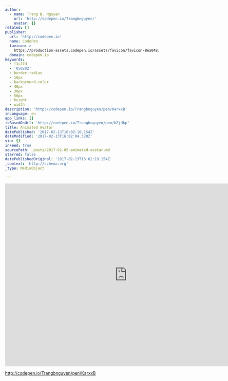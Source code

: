 ```yaml
---
author:
  - name: Trang B. Nguyen
    url: 'http://codepen.io/Trangbnguyen/'
    avatar: {}
related: []
publisher:
  url: 'http://codepen.io'
  name: CodePen
  favicon: >-
    https://production-assets.codepen.io/assets/favicon/favicon-8ea04875e70c4b0bb41da869e81236e54394d63638a1ef12fa558a4a835f1164.ico
  domain: codepen.io
keywords:
  - f1c27d
  - '050202'
  - border-radius
  - 10px
  - background-color
  - 40px
  - 30px
  - 50px
  - height
  - width
description: 'http://codepen.io/Trangbnguyen/pen/KarxxB'
inLanguage: en
app_links: []
isBasedOnUrl: 'http://codepen.io/Trangbnguyen/pen/bZjdkp'
title: Animated Avatar
datePublished: '2017-02-13T16:02:10.154Z'
dateModified: '2017-02-13T16:02:04.528Z'
via: {}
inFeed: true
sourcePath: _posts/2017-02-05-animated-avatar.md
starred: false
datePublishedOriginal: '2017-02-13T16:02:10.154Z'
_context: 'http://schema.org'
_type: MediaObject

---
```

<iframe src="http://cdn.embedly.com/widgets/media.html?src=https%3A%2F%2Fcodepen.io%2FTrangbnguyen%2Fembed%2Fpreview%2FbZjdkp%3Fheight%3D600%26slug-hash%3DbZjdkp%26default-tabs%3Dcss%2Cresult%26host%3Dhttp%253A%252F%252Fcodepen.io%26embed-version%3D2&amp;url=http%3A%2F%2Fcodepen.io%2FTrangbnguyen%2Fpen%2FbZjdkp&amp;image=https%3A%2F%2Fs3-us-west-2.amazonaws.com%2Fi.cdpn.io%2F734275.bZjdkp.small.c82539d7-47d6-4ab8-b682-acfb18490e74.png&amp;key=b7d04c9b404c499eba89ee7072e1c4f7&amp;type=text%2Fhtml&amp;schema=codepen" width="800" height="600" scrolling="no" frameborder="0" allowfullscreen="" style=""></iframe>

http://codepen.io/Trangbnguyen/pen/KarxxB